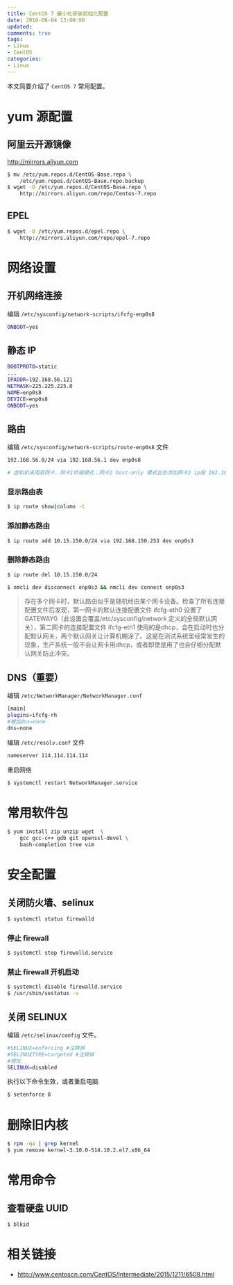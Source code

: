 ```yaml
---
title: CentOS 7 最小化安装初始化配置
date: 2016-08-04 13:00:00
updated:
comments: true
tags:
- Linux
- CentOS
categories:
- Linux
---
```


本文简要介绍了 `CentOS 7` 常用配置。

<!--more-->

# yum 源配置

## 阿里云开源镜像

http://mirrors.aliyun.com

```bash
$ mv /etc/yum.repos.d/CentOS-Base.repo \        
    /etc/yum.repos.d/CentOS-Base.repo.backup
$ wget -O /etc/yum.repos.d/CentOS-Base.repo \
    http://mirrors.aliyun.com/repo/Centos-7.repo
```

## EPEL

```bash
$ wget -O /etc/yum.repos.d/epel.repo \
    http://mirrors.aliyun.com/repo/epel-7.repo
```

# 网络设置

## 开机网络连接

编辑 `/etc/sysconfig/network-scripts/ifcfg-enp0s8`

```bash     
ONBOOT=yes
```

## 静态 IP

```bash
BOOTPROTO=static
...
IPADDR=192.168.56.121
NETMASK=225.225.225.0
NAME=enp0s8
DEVICE=enp0s8
ONBOOT=yes
```

## 路由

编辑 `/etc/sysconfig/network-scripts/route-enp0s8` 文件

```bash
192.168.56.0/24 via 192.168.56.1 dev enp0s8

# 虚拟机采用双网卡，网卡1桥接模式；网卡2 host-only 模式此处添加网卡2 ip段 192.168.56.0、24 静态路由
```

### 显示路由表

```bash
$ ip route show|column -t
```

### 添加静态路由

```bash
$ ip route add 10.15.150.0/24 via 192.168.150.253 dev enp0s3
```

### 删除静态路由

```bash
$ ip route del 10.15.150.0/24

$ nmcli dev disconnect enp0s3 && nmcli dev connect enp0s3
```

>存在多个网卡时，默认路由似乎是随机经由某个网卡设备。检查了所有连接配置文件后发现，第一网卡的默认连接配置文件 ifcfg-eth0 设置了GATEWAY0（此设置会覆盖/etc/sysconfig/network 定义的全局默认网关），第二网卡的连接配置文件 ifcfg-eth1 使用的是dhcp，会在启动时也分配默认网关，两个默认网关让计算机糊涂了。这是在测试系统里经常发生的现象，生产系统一般不会让网卡用dhcp，或者即使是用了也会仔细分配默认网关防止冲突。

## DNS（重要）

编辑 `/etc/NetworkManager/NetworkManager.conf`

``` bash
[main]
plugins=ifcfg-rh
#增加dns=none
dns=none
```

编辑 `/etc/resolv.conf` 文件

```bash
nameserver 114.114.114.114
```

重启网络

```bash
$ systemctl restart NetworkManager.service
```

# 常用软件包

```bash
$ yum install zip unzip wget  \
    gcc gcc-c++ gdb git openssl-devel \
    bash-completion tree vim
```

# 安全配置

## 关闭防火墙、selinux

```bash
$ systemctl status firewalld
```
### 停止 firewall

```bash
$ systemctl stop firewalld.service
```

### 禁止 firewall 开机启动

```bash
$ systemctl disable firewalld.service
$ /usr/sbin/sestatus -v
```

## 关闭 SELINUX

编辑 `/etc/selinux/config` 文件。

```bash
#SELINUX=enforcing #注释掉
#SELINUXTYPE=targeted #注释掉
#增加
SELINUX=disabled
```

执行以下命令生效，或者重启电脑

```bash
$ setenforce 0
```

# 删除旧内核

```bash
$ rpm -qa | grep kernel
$ yum remove kernel-3.10.0-514.10.2.el7.x86_64
```

# 常用命令

## 查看硬盘 UUID

```bash
$ blkid
```

# 相关链接

* http://www.centoscn.com/CentOS/Intermediate/2015/1211/6508.html
